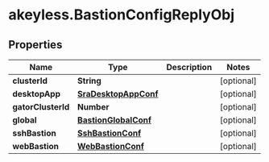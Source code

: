 # akeyless.BastionConfigReplyObj

## Properties

Name | Type | Description | Notes
------------ | ------------- | ------------- | -------------
**clusterId** | **String** |  | [optional] 
**desktopApp** | [**SraDesktopAppConf**](SraDesktopAppConf.md) |  | [optional] 
**gatorClusterId** | **Number** |  | [optional] 
**global** | [**BastionGlobalConf**](BastionGlobalConf.md) |  | [optional] 
**sshBastion** | [**SshBastionConf**](SshBastionConf.md) |  | [optional] 
**webBastion** | [**WebBastionConf**](WebBastionConf.md) |  | [optional] 


